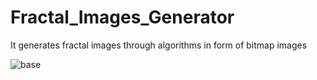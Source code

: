 # Fractal_Images_Generator
It generates fractal images through algorithms in form of bitmap images

![base](https://user-images.githubusercontent.com/29947820/142063578-34f4626b-80ec-42c7-927d-9de860baaf45.png)


